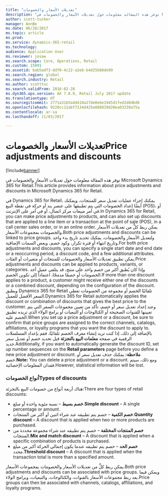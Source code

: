 ```yaml
---
title: "تعديلات الأسعار والخصومات"
description: "توفر هذه المقالة معلومات حول تعديلات الأسعار والخصومات في Microsoft Dynamics 365 for Retail."
author: scott-tucker
manager: AnnBe
ms.date: 06/20/2017
ms.topic: article
ms.prod: 
ms.service: dynamics-365-retail
ms.technology: 
audience: Application User
ms.reviewer: josaw
ms.search.scope: Core, Operations, Retail
ms.custom: 15891
ms.assetid: bab5adf3-ddf0-4c22-a2eb-b4d25b88de99
ms.search.region: global
ms.search.industry: Retail
ms.author: scotttuc
ms.search.validFrom: 2016-02-28
ms.dyn365.ops.version: AX 7.0.0, Retail July 2017 update
ms.translationtype: HT
ms.sourcegitcommit: 2771a31b5a4d418a27de0ebe1945d1fed2d8d6d6
ms.openlocfilehash: 9220cc12abf7134d425e088939d20ea03239a75a
ms.contentlocale: ar-sa
ms.lasthandoff: 11/03/2017

---
```


# <a name="price-adjustments-and-discounts"></a><span data-ttu-id="cd48f-103">تعديلات الأسعار والخصومات</span><span class="sxs-lookup"><span data-stu-id="cd48f-103">Price adjustments and discounts</span></span>

[!include[banner](includes/banner.md)]


<span data-ttu-id="cd48f-104">توفر هذه المقالة معلومات حول تعديلات الأسعار والخصومات في Microsoft Dynamics 365 for Retail.</span><span class="sxs-lookup"><span data-stu-id="cd48f-104">This article provides information about price adjustments and discounts in Microsoft Dynamics 365 for Retail.</span></span>

<span data-ttu-id="cd48f-105">في Dynamics 365 for Retail، يمكنك إجراء عمليات تعديل سعر للمنتجات، ويمكنك أيضًا إعداد الخصومات التي يتم تطبيقها على عنصر بند أو حركة في نقطة البيع (POS)، أو في أمر مبيعات مركز اتصال، أو في أمر على الإنترنت.</span><span class="sxs-lookup"><span data-stu-id="cd48f-105">In Dynamics 365 for Retail, you can make price adjustments to products, and can also set up discounts that are applied to a line item or a transaction at the point of sale (POS), in a call center sales order, or in an online order.</span></span> <span data-ttu-id="cd48f-106">يمكن ربط كلٍّ من تعديلات الأسعار والخصومات بمجموعات الأسعار.</span><span class="sxs-lookup"><span data-stu-id="cd48f-106">Both price adjustments and discounts can be linked to price groups.</span></span> <span data-ttu-id="cd48f-107">ولتعديل الأسعار والخصومات، يمكنك تحديد تاريخ بدء واحد وتاريخ انتهاء أو فترة تكرار، وكود خصم، وبعض السمات الإضافية.</span><span class="sxs-lookup"><span data-stu-id="cd48f-107">For both price adjustments and discounts, you can specify a single start date and end date or a reoccurring period, a discount code, and a few additional attributes.</span></span> <span data-ttu-id="cd48f-108">يمكن تطبيق تعديلات الأسعار والخصومات للمنتجات أو متغيرات أو الفئات.</span><span class="sxs-lookup"><span data-stu-id="cd48f-108">Price adjustments and discounts can be applied to products, variants, or categories.</span></span> <span data-ttu-id="cd48f-109">وإذا كان يُطبق أكثر من خصم واحد على منتج، قد يتلقي عميل أحد الخصومات أو خصمًا مدمجًا، اعتماداً إلى تكوين الخصم.</span><span class="sxs-lookup"><span data-stu-id="cd48f-109">If more than one discount applies to a product, a customer might receive either one of the discounts or a combined discount, depending on the configuration of the discount.</span></span> <span data-ttu-id="cd48f-110">ويطبق Dynamics 365 for Retail تلقائيًا الخصم أو مجموعة من الخصومات تعطي السعر الأفضل للعميل.</span><span class="sxs-lookup"><span data-stu-id="cd48f-110">Dynamics 365 for Retail automatically applies the discount or combination of discounts that gives the best price to the customer.</span></span> <span data-ttu-id="cd48f-111">وعند إعداد تعديل سعر أو خصم، تأكد من تعيين مجموعات السعر التي يتم تعيينها للقنوات الصحيحة أو الكتالوجات أو التبعيات أو برامج الولاء الذي تريده تطبيق الخصم عليه.</span><span class="sxs-lookup"><span data-stu-id="cd48f-111">When you set up a price adjustment or a discount, be sure to confirm that price groups are assigned to the correct channels, catalogs, affiliations, or loyalty programs that you want the discount to apply to.</span></span> <span data-ttu-id="cd48f-112">بالإضافة إلى ذلك، إذا كنت تريد إنشاء معرف الخصم تلقائيًا، فقم بإعداد المسلسلات الرقمية في صفحة **معلمات البيع بالتجزئة** قبل تحديد خصم أو تعديل سعر جديد.</span><span class="sxs-lookup"><span data-stu-id="cd48f-112">Additionally, if you want to automatically generate the discount ID, set up number sequences on the **Retail parameters** page before you define a new price adjustment or discount.</span></span> <span data-ttu-id="cd48f-113">**ملاحظة:** يمكنك حذف تعديل سعر أو خصم.</span><span class="sxs-lookup"><span data-stu-id="cd48f-113">**Note:** You can delete a price adjustment or a discount.</span></span> <span data-ttu-id="cd48f-114">ومع ذلك، سيتم فقدان المعلومات الإحصائية.</span><span class="sxs-lookup"><span data-stu-id="cd48f-114">However, statistical information will be lost.</span></span>

### <a name="types-of-discounts"></a><span data-ttu-id="cd48f-115">أنواع الخصومات</span><span class="sxs-lookup"><span data-stu-id="cd48f-115">Types of discounts</span></span>

<span data-ttu-id="cd48f-116">هناك أربعة أنواع من خصومات البيع بالتجزئة:</span><span class="sxs-lookup"><span data-stu-id="cd48f-116">There are four types of retail discounts:</span></span>

-   <span data-ttu-id="cd48f-117">**خصم بسيط** – نسبة مئوية واحدة أو مبلغ.</span><span class="sxs-lookup"><span data-stu-id="cd48f-117">**Simple discount** – A single percentage or amount.</span></span>
-   <span data-ttu-id="cd48f-118">**خصم الكمية** – خصم يتم تطبيقه عند شراء اثنين أو أكثر من المنتجات.</span><span class="sxs-lookup"><span data-stu-id="cd48f-118">**Quantity discount** – A discount that is applied when two or more products are purchased.</span></span>
-   <span data-ttu-id="cd48f-119">**خصم المنتجات المختلفة‬** – خصم يتم تطبيقه عند شراء مجموعة محددة من المنتجات.</span><span class="sxs-lookup"><span data-stu-id="cd48f-119">**Mix and match discount** – A discount that is applied when a specific combination of products is purchased.</span></span>
-   <span data-ttu-id="cd48f-120">**خصم الحد** – خصم يتم تطبيقه عندما يكون إجمالي الحركة أكبر من مبلغ محدد.</span><span class="sxs-lookup"><span data-stu-id="cd48f-120">**Threshold discount** – A discount that is applied when the transaction total is more than a specified amount.</span></span>

<span data-ttu-id="cd48f-121">يمكن ربط كلٍّ من تعديلات الأسعار والخصومات بمجموعات الأسعار.</span><span class="sxs-lookup"><span data-stu-id="cd48f-121">Both price adjustments and discounts can be associated with price groups.</span></span> <span data-ttu-id="cd48f-122">ويمكن فيما بعد ربط مجموعات الأسعار بالقنوات، والكتالوجات، والتبعيات، وبرامج الولاء.</span><span class="sxs-lookup"><span data-stu-id="cd48f-122">Price groups can then be associated with channels, catalogs, affiliations, and loyalty programs.</span></span>




